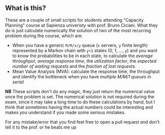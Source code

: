 ## What is this?

These are a couple of small scripts for students attending "Capacity Planning" course at Sapienza univeristy with prof. Bruno Ciciani. What they do is just calculate numerically the solution of two of the most recurring problem during the course, which are:
  - When you have a generic `M/M/x/y` queue (`x` servers, `y` finite length) represented by a Markov chain with `y+1` states (0, 1, ..., `y`) and you want to know the probabilities to be in each state, to calculate the _average throughput_, _average response time_, the _utilization factor_, the _expected number of waiting requests_ and the _fraction of lost requests_.
  - Mean Value Analysis (MVA): calculate the response time, the throughput and identify the bottleneck when you have _multiple M/M/1 queues in serial_
  
__NB__ These scripts don't do any magic, they just return the numerical value once the problem is set. The numerical solution is not required during the exam, since it may take a long time to do these calculations by hand, but I think that sometimes having the actual numbers could be interesting and makes you understand if you made some serious mistakes.


For any mistake/error that you find feel free to open a pull request and don't tell it to the prof. or he beats me up
